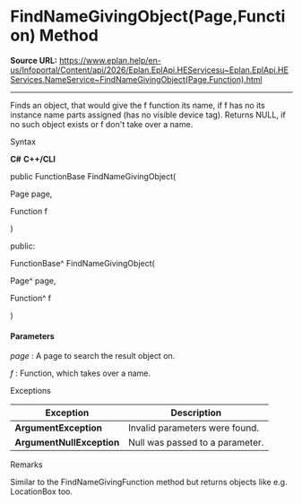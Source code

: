 # FindNameGivingObject(Page,Function) Method

**Source URL:** https://www.eplan.help/en-us/Infoportal/Content/api/2026/Eplan.EplApi.HEServicesu~Eplan.EplApi.HEServices.NameService~FindNameGivingObject(Page,Function).html

---

Finds an object, that would give the f function its name, if f has no its instance name parts assigned (has no visible device tag). Returns NULL, if no such object exists or f don't take over a name.

Syntax

**C#**
**C++/CLI**


public FunctionBase FindNameGivingObject( 

   Page page,

   Function f

)

public:

FunctionBase^ FindNameGivingObject( 

   Page^ page,

   Function^ f

)


#### Parameters

*page*
:   A page to search the result object on.

*f*
:   Function, which takes over a name.

Exceptions

| Exception | Description |
| --- | --- |
| **ArgumentException** | Invalid parameters were found. |
| **ArgumentNullException** | Null was passed to a parameter. |

Remarks

Similar to the FindNameGivingFunction method but returns objects like e.g. LocationBox too.

